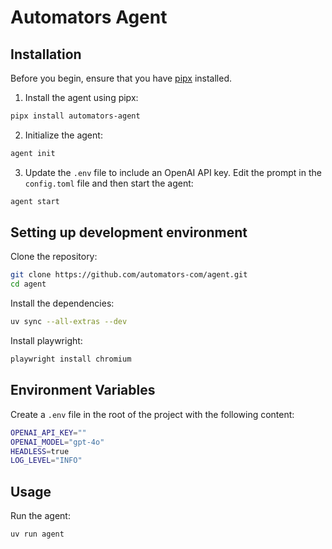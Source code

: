 # Automators Agent


## Installation

Before you begin, ensure that you have [pipx](https://pipx.pypa.io/stable/installation) installed.

1. Install the agent using pipx:

```bash
pipx install automators-agent
```
    
2. Initialize the agent:

```bash
agent init
```

3. Update the `.env` file to include an OpenAI API key. Edit the prompt in the `config.toml` file and then start the agent:

```bash
agent start
```

## Setting up development environment

Clone the repository:

```bash
git clone https://github.com/automators-com/agent.git
cd agent
```

Install the dependencies:

```bash
uv sync --all-extras --dev
```

Install playwright:
    
```bash
playwright install chromium
```

## Environment Variables

Create a `.env` file in the root of the project with the following content:

```bash
OPENAI_API_KEY=""
OPENAI_MODEL="gpt-4o"
HEADLESS=true
LOG_LEVEL="INFO"
```

## Usage

Run the agent:

```bash
uv run agent
```